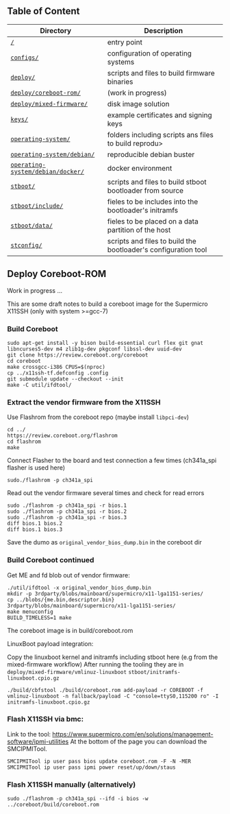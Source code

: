 ## Table of Content

| Directory                                                                                                 | Description                                                    |
| --------------------------------------------------------------------------------------------------------- | -------------------------------------------------------------- |
| [`/`](../../#scripts)                                                                                     | entry point                                                    |
| [`configs/`](../../configs/#configs)                                                                      | configuration of operating systems                             |
| [`deploy/`](../#deploy)                                                                                   | scripts and files to build firmware binaries                   |
| [`deploy/coreboot-rom/`](#deploy-coreboot-rom)                                                            | (work in progress)                                             |
| [`deploy/mixed-firmware/`](../mixed-firmware/#deploy-mixed-firmware)                                      | disk image solution                                            |
| [`keys/`](../../keys/#keys)                                                                               | example certificates and signing keys                          |
| [`operating-system/`](../../operating-system/#operating-system)                                           | folders including scripts ans files to build reprodu>          |
| [`operating-system/debian/`](../../operating-system/debian/#operating-system-debian)                      | reproducible debian buster                                     |
| [`operating-system/debian/docker/`](../../operating-system/debian/docker/#operating-system-debian-docker) | docker environment                                             |
| [`stboot/`](../../stboot/#stboot)                                                                         | scripts and files to build stboot bootloader from source       |
| [`stboot/include/`](../../stboot/include/#stboot-include)                                                 | fieles to be includes into the bootloader's initramfs          |
| [`stboot/data/`](../../stboot/data/#stboot-data)                                                          | fieles to be placed on a data partition of the host            |
| [`stconfig/`](../../stconfig/#stconfig)                                                                   | scripts and files to build the bootloader's configuration tool |

## Deploy Coreboot-ROM

Work in progress ...

This are some draft notes to build a coreboot image for the Supermicro X11SSH (only with system >=gcc-7)

### Build Coreboot

```
sudo apt-get install -y bison build-essential curl flex git gnat libncurses5-dev m4 zlib1g-dev pkgconf libssl-dev uuid-dev
git clone https://review.coreboot.org/coreboot
cd coreboot
make crossgcc-i386 CPUS=$(nproc)
cp ../x11ssh-tf.defconfig .config
git submodule update --checkout --init
make -C util/ifdtool/
```

### Extract the vendor firmware from the X11SSH

Use Flashrom from the coreboot repo (maybe install `libpci-dev`)

```
cd ../
https://review.coreboot.org/flashrom
cd flashrom
make
```

Connect Flasher to the board and test connection a few times (ch341a_spi flasher is used here)

```
sudo./flashrom -p ch341a_spi
```

Read out the vendor firmware several times and check for read errors

```
sudo ./flashrom -p ch341a_spi -r bios.1
sudo ./flashrom -p ch341a_spi -r bios.2
sudo ./flashrom -p ch341a_spi -r bios.3
diff bios.1 bios.2
diff bios.1 bios.3
```

Save the dumo as `original_vendor_bios_dump.bin` in the coreboot dir

### Build Coreboot continued

Get ME and fd blob out of vendor firmware:

```
./util/ifdtool -x original_vendor_bios_dump.bin
mkdir -p 3rdparty/blobs/mainboard/supermicro/x11-lga1151-series/
cp ../blobs/{me.bin,descriptor.bin} 3rdparty/blobs/mainboard/supermicro/x11-lga1151-series/
make menuconfig
BUILD_TIMELESS=1 make
```
The coreboot image is in build/coreboot.rom

LinuxBoot payload integration:

Copy the linuxboot kernel and initramfs including stboot here (e.g from the mixed-firmware workflow)
After running the tooling they are in
`deploy/mixed-firmware/vmlinuz-linuxboot`
`stboot/initramfs-linuxboot.cpio.gz`

```
./build/cbfstool ./build/coreboot.rom add-payload -r COREBOOT -f vmlinuz-linuxboot -n fallback/payload -C "console=ttyS0,115200 ro" -I initramfs-linuxboot.cpio.gz
```

### Flash X11SSH via bmc:

Link to the tool: https://www.supermicro.com/en/solutions/management-software/ipmi-utilities
At the bottom of the page you can download the SMCIPMITool.

```
SMCIPMITool ip user pass bios update coreboot.rom -F -N -MER
SMCIPMITool ip user pass ipmi power reset/up/down/staus
```

### Flash X11SSH manually (alternatively)

```
sudo ./flashrom -p ch341a_spi --ifd -i bios -w ../coreboot/build/coreboot.rom
```
